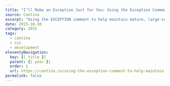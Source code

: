 ```yaml
---
title: "I’ll Make an Exception Just for You: Using the Exception Comment to Help Maintain Mature, Large-scale Sass Projects"
source: Cantina
excerpt: "Using the EXCEPTION comment to help maintain mature, large-scale Sass projects"
date: 2015-10-30
category: 2015
tags:
  - cantina
  - css
  - development
eleventyNavigation:
  key: {{ title }}
  parent: {{ year }}
  order: 1
  url: https://cantina.co/using-the-exception-comment-to-help-maintain-mature-large-scale-sass-projects/
permalink: false
---
```

